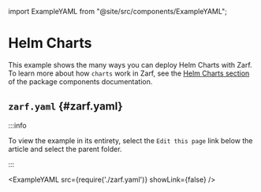 import ExampleYAML from "@site/src/components/ExampleYAML";

# Helm Charts

This example shows the many ways you can deploy Helm Charts with Zarf. To learn more about how `charts` work in Zarf, see the [Helm Charts section](../../docs/3-create-a-zarf-package/2-zarf-components.md#helm-charts) of the package components documentation.

## `zarf.yaml` {#zarf.yaml}

:::info

To view the example in its entirety, select the `Edit this page` link below the article and select the parent folder.

:::

<ExampleYAML src={require('./zarf.yaml')} showLink={false} />
